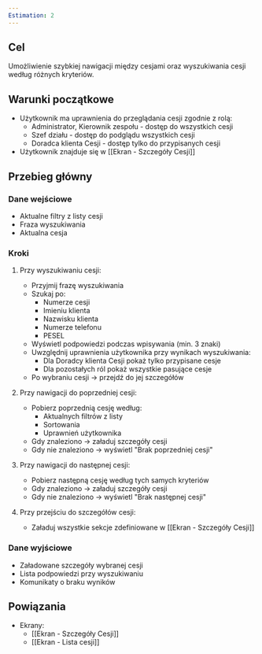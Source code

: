 ```yaml
---
Estimation: 2
---
```


## Cel

Umożliwienie szybkiej nawigacji między cesjami oraz wyszukiwania cesji według różnych kryteriów.

## Warunki początkowe

- Użytkownik ma uprawnienia do przeglądania cesji zgodnie z rolą:
  - Administrator, Kierownik zespołu - dostęp do wszystkich cesji
  - Szef działu - dostęp do podglądu wszystkich cesji
  - Doradca klienta Cesji - dostęp tylko do przypisanych cesji
- Użytkownik znajduje się w [[Ekran - Szczegóły Cesji]]

## Przebieg główny

### Dane wejściowe

- Aktualne filtry z listy cesji
- Fraza wyszukiwania
- Aktualna cesja

### Kroki

1. Przy wyszukiwaniu cesji:
   - Przyjmij frazę wyszukiwania
   - Szukaj po:
     - Numerze cesji
     - Imieniu klienta
     - Nazwisku klienta
     - Numerze telefonu
     - PESEL
   - Wyświetl podpowiedzi podczas wpisywania (min. 3 znaki)
   - Uwzględnij uprawnienia użytkownika przy wynikach wyszukiwania:
     - Dla Doradcy klienta Cesji pokaż tylko przypisane cesje
     - Dla pozostałych ról pokaż wszystkie pasujące cesje
   - Po wybraniu cesji → przejdź do jej szczegółów

2. Przy nawigacji do poprzedniej cesji:
   - Pobierz poprzednią cesję według:
     - Aktualnych filtrów z listy
     - Sortowania
     - Uprawnień użytkownika
   - Gdy znaleziono → załaduj szczegóły cesji
   - Gdy nie znaleziono → wyświetl "Brak poprzedniej cesji"

3. Przy nawigacji do następnej cesji:
   - Pobierz następną cesję według tych samych kryteriów
   - Gdy znaleziono → załaduj szczegóły cesji
   - Gdy nie znaleziono → wyświetl "Brak następnej cesji"

4. Przy przejściu do szczegółów cesji:
   - Załaduj wszystkie sekcje zdefiniowane w [[Ekran - Szczegóły Cesji]]

### Dane wyjściowe

- Załadowane szczegóły wybranej cesji
- Lista podpowiedzi przy wyszukiwaniu
- Komunikaty o braku wyników

## Powiązania

- Ekrany:
  - [[Ekran - Szczegóły Cesji]]
  - [[Ekran - Lista cesji]]
